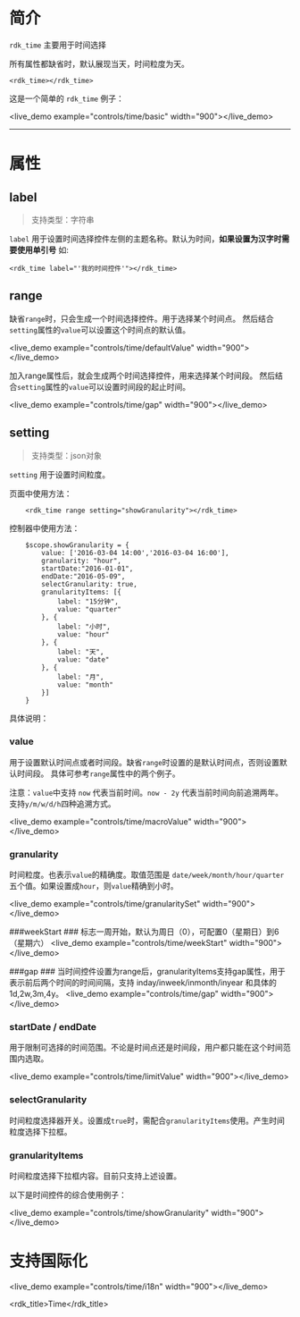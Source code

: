 # 简介 #

`rdk_time` 主要用于时间选择

所有属性都缺省时，默认展现当天，时间粒度为天。

	<rdk_time></rdk_time>

这是一个简单的 `rdk_time` 例子：

<live_demo example="controls/time/basic" width="900"></live_demo>

---
# 属性 #

## label ##
> 支持类型：字符串

`label` 用于设置时间选择控件左侧的主题名称。默认为时间，**如果设置为汉字时需要使用单引号**
 如:

	<rdk_time label="'我的时间控件'"></rdk_time>


## range ##

缺省`range`时，只会生成一个时间选择控件。用于选择某个时间点。
然后结合`setting`属性的`value`可以设置这个时间点的默认值。

<live_demo example="controls/time/defaultValue" width="900"></live_demo>

加入range属性后，就会生成两个时间选择控件，用来选择某个时间段。
然后结合`setting`属性的`value`可以设置时间段的起止时间。

<live_demo example="controls/time/gap" width="900"></live_demo>

## setting ##
> 支持类型：json对象

`setting` 用于设置时间粒度。

页面中使用方法：

		<rdk_time range setting="showGranularity"></rdk_time>

控制器中使用方法：

	    $scope.showGranularity = {
	        value: ['2016-03-04 14:00','2016-03-04 16:00'],
			granularity: "hour",
			startDate:"2016-01-01",
	        endDate:"2016-05-09",
	        selectGranularity: true,
	        granularityItems: [{
	            label: "15分钟",
	            value: "quarter"
	        }, {
	            label: "小时",
	            value: "hour"
	        }, {
	            label: "天",
	            value: "date"
	        }, {
	            label: "月",
	            value: "month"
	        }]
	    }

具体说明：

### value ###
  
用于设置默认时间点或者时间段。缺省`range`时设置的是默认时间点，否则设置默认时间段。
具体可参考`range`属性中的两个例子。

注意：`value`中支持 `now` 代表当前时间。`now - 2y` 代表当前时间向前追溯两年。支持`y/m/w/d/h`四种追溯方式。

<live_demo example="controls/time/macroValue" width="900"></live_demo>

### granularity ###
	
时间粒度。也表示`value`的精确度。取值范围是 `date/week/month/hour/quarter` 五个值。如果设置成`hour`，则`value`精确到小时。

<live_demo example="controls/time/granularitySet" width="900"></live_demo>

###weekStart ###
标志一周开始，默认为周日（0），可配置0（星期日）到6（星期六）
<live_demo example="controls/time/weekStart" width="900"></live_demo>

###gap ###
当时间控件设置为range后，granularityItems支持gap属性，用于表示前后两个时间的时间间隔，支持
inday/inweek/inmonth/inyear 和具体的 1d,2w,3m,4y。
<live_demo example="controls/time/gap" width="900"></live_demo>

### startDate / endDate ###

用于限制可选择的时间范围。不论是时间点还是时间段，用户都只能在这个时间范围内选取。

<live_demo example="controls/time/limitValue" width="900"></live_demo>
	
### selectGranularity ###

时间粒度选择器开关。设置成`true`时，需配合`granularityItems`使用。产生时间粒度选择下拉框。

### granularityItems ###

时间粒度选择下拉框内容。目前只支持上述设置。


以下是时间控件的综合使用例子：

<live_demo example="controls/time/showGranularity" width="900"></live_demo>
# 支持国际化 #
<live_demo example="controls/time/i18n" width="900"></live_demo>



<rdk_title>Time</rdk_title>